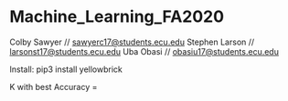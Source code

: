 # Machine_Learning_FA2020

Colby Sawyer // sawyerc17@students.ecu.edu
Stephen Larson // larsonst17@students.ecu.edu
Uba Obasi // obasiu17@students.ecu.edu

Install: pip3 install yellowbrick

K with best Accuracy  = 

